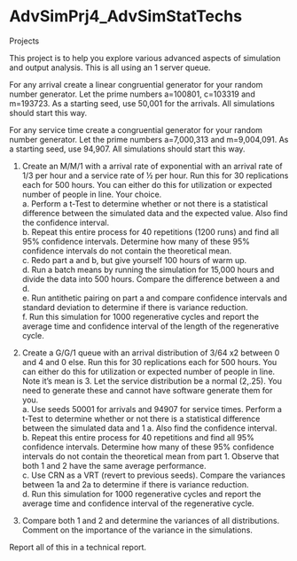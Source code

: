# AdvSimPrj4_AdvSimStatTechs

Projects

This  project  is  to  help  you  explore  various  advanced  aspects  of  simulation  and  output  analysis.    This  is  all  using  an  1  server  queue.  

For  any  arrival  create  a  linear  congruential  generator  for  your  random  number  generator.    Let  the  prime  numbers  a=100801,  c=103319  and  m=193723.    As  a  starting  seed,  use  50,001  for  the  arrivals.    All  simulations  should  start  this  way.  

For  any  service  time  create  a  congruential  generator  for  your  random  number  generator.    Let  the  prime  numbers  a=7,000,313  and  m=9,004,091.    As  a  starting  seed,  use  94,907.    All  simulations  should  start  this  way.  

1.  Create  an  M/M/1  with  a  arrival  rate  of  exponential  with  an  arrival  rate  of  1/3  per  hour  and  a  service  rate  of  ½  per  hour.  Run  this  for  30  replications  each  for  500  hours.    You  can  either  do  this  for  utilization  or  expected  number  of  people  in  line.    Your  choice.  
a. Perform  a  t-Test  to  determine  whether  or  not  there  is  a  statistical  difference  between  the  simulated  data  and  the  expected  value.    Also  find  the  confidence  interval.      
b. Repeat  this  entire  process  for  40  repetitions  (1200  runs)  and  find  all  95%  confidence  intervals.    Determine  how  many  of  these  95%  confidence  intervals  do  not  contain  the  theoretical  mean.    
c. Redo  part  a  and  b,  but  give  yourself  100  hours  of  warm  up.      
d. Run  a  batch  means  by  running  the  simulation  for  15,000  hours  and  divide  the  data  into  500  hours.    Compare  the  difference  between  a  and  d.  
e. Run  antithetic  pairing  on  part  a  and  compare  confidence  intervals  and  standard  deviation  to  determine  if  there  is  variance  reduction.  
f. Run  this  simulation  for  1000  regenerative  cycles  and  report  the  average  time  and  confidence  interval  of  the  length  of  the  regenerative  cycle.  

2. Create  a  G/G/1  queue  with  an  arrival  distribution  of  3/64  x2  between  0  and  4  and  0  else.  Run  this  for  30  replications  each  for  500  hours.    You  can  either  do  this  for  utilization  or  expected  number  of  people  in  line.    Note  it’s  mean  is  3.    Let  the  service  distribution  be  a  normal  (2,.25).    You  need  to  generate  these  and  cannot  have  software  generate  them  for  you.      
a. Use  seeds  50001  for  arrivals  and  94907  for  service  times.    Perform  a  t-Test  to  determine  whether  or  not  there  is  a  statistical  difference  between  the  simulated  data  and  1  a.    Also  find  the  confidence  interval.      
b. Repeat  this  entire  process  for  40  repetitions  and  find  all  95%  confidence  intervals.    Determine  how  many  of  these  95%  confidence  intervals  do  not  contain  the  theoretical  mean  from  part  1.      Observe  that  both  1  and  2  have  the  same  average  performance.  
c. Use  CRN  as  a  VRT  (revert  to  previous  seeds).    Compare  the  variances  between  1a  and  2a  to  determine  if  there  is  variance  reduction.  
d. Run  this  simulation  for  1000  regenerative  cycles  and  report  the  average  time  and  confidence  interval  of  the  regenerative  cycle.  

3. Compare  both  1  and  2  and  determine  the  variances  of  all  distributions.    Comment  on  the  importance  of  the  variance  in  the  simulations.  

Report  all  of  this  in  a  technical  report. 
